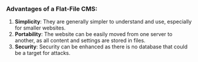 ### Advantages of a Flat-File CMS:

1. **Simplicity**: They are generally simpler to understand and use, especially for smaller websites.
2. **Portability**: The website can be easily moved from one server to another, as all content and settings are stored in files.
3. **Security**: Security can be enhanced as there is no database that could be a target for attacks.
